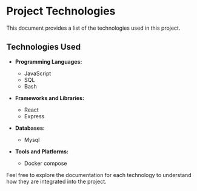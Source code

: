 # Project Technologies

This document provides a list of the technologies used in this project.

## Technologies Used

- **Programming Languages:**
  - JavaScript
  - SQL
  - Bash

- **Frameworks and Libraries:**
  - React
  - Express

- **Databases:**
  - Mysql

- **Tools and Platforms:**
  - Docker compose

Feel free to explore the documentation for each technology to understand how they are integrated into the project.
